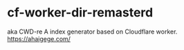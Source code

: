 # cf-worker-dir-remasterd

aka CWD-re
A index generator based on Cloudflare worker.
https://ahaigege.com/
